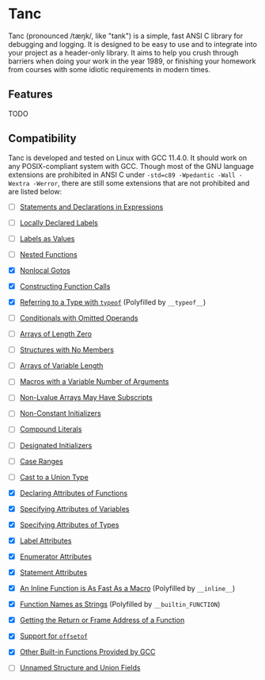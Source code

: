 # Tanc

Tanc (pronounced /tæŋk/, like "tank") is a simple, fast ANSI C library for debugging and logging. It is designed to be easy to use and to integrate into your project as a header-only library. It aims to help you crush through barriers when doing your work in the year 1989, or finishing your homework from courses with some idiotic requirements in modern times.

## Features

TODO

## Compatibility

Tanc is developed and tested on Linux with GCC 11.4.0. It should work on any POSIX-compliant system with GCC. Though most of the GNU language extensions are prohibited in ANSI C under `-std=c89 -Wpedantic -Wall -Wextra -Werror`, there are still some extensions that are not prohibited and are listed below:

- [ ] [Statements and Declarations in Expressions](https://gcc.gnu.org/onlinedocs/gcc/Statement-Exprs.html)
- [ ] [Locally Declared Labels](https://gcc.gnu.org/onlinedocs/gcc/Local-Labels.html)
- [ ] [Labels as Values](https://gcc.gnu.org/onlinedocs/gcc/Labels-as-Values.html)
- [ ] [Nested Functions](https://gcc.gnu.org/onlinedocs/gcc/Nested-Functions.html)
- [x] [Nonlocal Gotos](https://gcc.gnu.org/onlinedocs/gcc/Nonlocal-Gotos.html)
- [x] [Constructing Function Calls](https://gcc.gnu.org/onlinedocs/gcc/Constructing-Calls.html)
- [x] [Referring to a Type with `typeof`](https://gcc.gnu.org/onlinedocs/gcc/Typeof.html) (Polyfilled by `__typeof__`)
- [ ] [Conditionals with Omitted Operands](https://gcc.gnu.org/onlinedocs/gcc/Conditionals.html)
- [ ] [Arrays of Length Zero](https://gcc.gnu.org/onlinedocs/gcc/Zero-Length.html)
- [ ] [Structures with No Members](https://gcc.gnu.org/onlinedocs/gcc/Empty-Structures.html)
- [ ] [Arrays of Variable Length](https://gcc.gnu.org/onlinedocs/gcc/Variable-Length.html)
- [ ] [Macros with a Variable Number of Arguments](https://gcc.gnu.org/onlinedocs/gcc/Variadic-Macros.html)
- [ ] [Non-Lvalue Arrays May Have Subscripts](https://gcc.gnu.org/onlinedocs/gcc/Subscripting.html)
- [ ] [Non-Constant Initializers](https://gcc.gnu.org/onlinedocs/gcc/Initializers.html)
- [ ] [Compound Literals](https://gcc.gnu.org/onlinedocs/gcc/Compound-Literals.html)
- [ ] [Designated Initializers](https://gcc.gnu.org/onlinedocs/gcc/Designated-Inits.html)
- [ ] [Case Ranges](https://gcc.gnu.org/onlinedocs/gcc/Case-Ranges.html)
- [ ] [Cast to a Union Type](https://gcc.gnu.org/onlinedocs/gcc/Cast-to-Union.html)
- [x] [Declaring Attributes of Functions](https://gcc.gnu.org/onlinedocs/gcc/Function-Attributes.html)
- [x] [Specifying Attributes of Variables](https://gcc.gnu.org/onlinedocs/gcc/Variable-Attributes.html)
- [x] [Specifying Attributes of Types](https://gcc.gnu.org/onlinedocs/gcc/Type-Attributes.html)
- [x] [Label Attributes](https://gcc.gnu.org/onlinedocs/gcc/Label-Attributes.html)
- [x] [Enumerator Attributes](https://gcc.gnu.org/onlinedocs/gcc/Enumerator-Attributes.html)
- [x] [Statement Attributes](https://gcc.gnu.org/onlinedocs/gcc/Statement-Attributes.html)
- [x] [An Inline Function is As Fast As a Macro](https://gcc.gnu.org/onlinedocs/gcc/Inline.html) (Polyfilled by `__inline__`)
- [x] [Function Names as Strings](https://gcc.gnu.org/onlinedocs/gcc/Function-Names.html) (Polyfilled by `__builtin_FUNCTION`)
- [x] [Getting the Return or Frame Address of a Function](https://gcc.gnu.org/onlinedocs/gcc/Return-Address.html)
- [x] [Support for `offsetof`](https://gcc.gnu.org/onlinedocs/gcc/Offsetof.html)
- [x] [Other Built-in Functions Provided by GCC](https://gcc.gnu.org/onlinedocs/gcc/Other-Builtins.html)
- [ ] [Unnamed Structure and Union Fields](https://gcc.gnu.org/onlinedocs/gcc/Unnamed-Fields.html)



